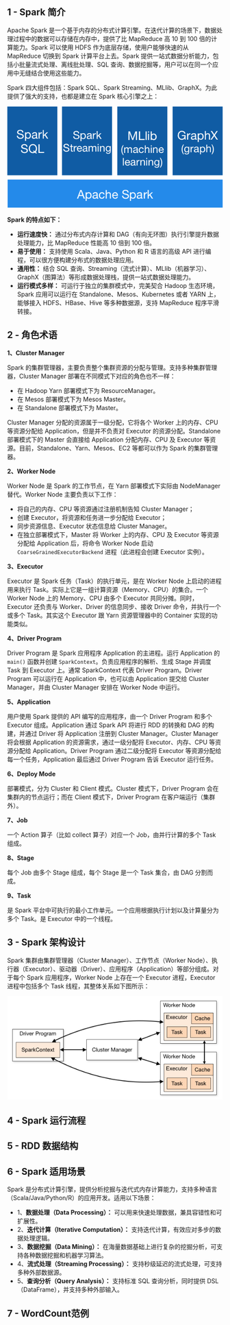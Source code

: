 
## 1 - Spark 简介
Apache Spark 是一个基于内存的分布式计算引擎。在迭代计算的场景下，数据处理过程中的数据可以存储在内存中，提供了比 MapReduce 高 10 到 100 倍的计算能力。Spark 可以使用 HDFS 作为底层存储，使用户能够快速的从 MapReduce 切换到 Spark 计算平台上去。Spark 提供一站式数据分析能力，包括小批量流式处理、离线批处理、SQL 查询、数据挖掘等，用户可以在同一个应用中无缝结合使用这些能力。

Spark 四大组件包括：Spark SQL、Spark Streaming、MLlib、GraphX。为此提供了强大的支持，也都是建立在 Spark 核心引擎之上：

<div align="center"> <img src="../images/spark/spark-stack.png"/> </div>

**Spark 的特点如下：**
- **运行速度快：** 通过分布式内存计算和 DAG（有向无环图）执行引擎提升数据处理能力，比 MapReduce 性能高 10 倍到 100 倍。
- **易于使用：** 支持使用 Scala、Java、Python 和 R 语言的高级 API 进行编程，可以很方便构建分布式的数据处理应用。
- **通用性：** 结合 SQL 查询、Streaming（流式计算）、MLlib（机器学习）、GraphX（图算法）等形成数据处理栈，提供一站式数据处理能力。
- **运行模式多样：** 可运行于独立的集群模式中，完美契合 Hadoop 生态环境，Spark 应用可以运行在 Standalone、Mesos、Kubernetes 或者 YARN 上，能够接入 HDFS、HBase、Hive 等多种数据源，支持 MapReduce 程序平滑转接。

## 2 - 角色术语
**1、Cluster Manager**

Spark 的集群管理器，主要负责整个集群资源的分配与管理。支持多种集群管理器，Cluster Manager 部署在不同模式下对应的角色也不一样：
- 在 Hadoop Yarn 部署模式下为 ResourceManager。
- 在 Mesos 部署模式下为 Mesos Master。
- 在 Standalone 部署模式下为 Master。

Cluster Manager 分配的资源属于一级分配，它将各个 Worker 上的内存、CPU 等资源分配给 Application，但是并不负责对 Executor 的资源分配。Standalone 部署模式下的 Master 会直接给 Application 分配内存、CPU 及 Executor 等资源。目前，Standalone、Yarn、Mesos、EC2 等都可以作为 Spark 的集群管理器。

**2、Worker Node**

Worker Node 是 Spark 的工作节点，在 Yarn 部署模式下实际由 NodeManager 替代。Worker Node 主要负责以下工作：
- 将自己的内存、CPU 等资源通过注册机制告知 Cluster Manager；
- 创建 Executor，将资源和任务进一步分配给 Executor；
- 同步资源信息、Executor 状态信息给 Cluster Manager。
- 在独立部署模式下，Master 将 Worker 上的内存、CPU 及 Executor 等资源分配给 Application 后，将命令 Worker Node 启动 `CoarseGrainedExecutorBackend` 进程（此进程会创建 Executor 实例）。

**3、Executor**

Executor 是 Spark 任务（Task）的执行单元，是在 Worker Node 上启动的进程用来执行 Task。实际上它是一组计算资源（Memory、CPU）的集合。一个 Worker Node 上的 Memory、CPU 由多个 Executor 共同分摊。同时，Executor 还负责与 Worker、Driver 的信息同步、接收 Driver 命令，并执行一个或多个 Task。其实这个 Executor 跟 Yarn 资源管理器中的 Container 实现的功能类似。

**4、Driver Program**

Driver Program 是 Spark 应用程序 Application 的主进程。运行 Application 的 `main()` 函数并创建 `SparkContext`。负责应用程序的解析、生成 Stage 并调度 Task 到 Executor 上。通常 SparkContext 代表 Driver Program。Driver Program 可以运行在 Application 中，也可以由 Application 提交给 Cluster Manager，并由 Cluster Manager 安排在 Worker Node 中运行。

**5、Application**

用户使用 Spark 提供的 API 编写的应用程序，由一个 Driver Program 和多个 Executor 组成。Application 通过 Spark API 将进行 RDD 的转换和 DAG 的构建，并通过 Driver 将 Application 注册到 Cluster Manager。Cluster Manager 将会根据 Application 的资源需求，通过一级分配将 Executor、内存、CPU 等资源分配给 Application。Driver Program 通过二级分配将 Executor 等资源分配给每一个任务，Application 最后通过 Driver Program 告诉 Executor 运行任务。

**6、Deploy Mode**

部署模式，分为 Cluster 和 Client 模式。Cluster 模式下，Driver Program 会在集群内的节点运行；而在 Client 模式下，Driver Program 在客户端运行（集群外）。

**7、Job**

一个 Action 算子（比如 collect 算子）对应一个 Job，由并行计算的多个 Task 组成。
 
**8、Stage**

每个 Job 由多个 Stage 组成，每个 Stage 是一个 Task 集合，由 DAG 分割而成。
 
**9、Task**

是 Spark 平台中可执行的最小工作单元。一个应用根据执行计划以及计算量分为多个 Task。是 Executor 中的一个线程。

## 3 - Spark 架构设计
Spark 集群由集群管理器（Cluster Manager）、工作节点（Worker Node）、执行器（Executor）、驱动器（Driver）、应用程序（Application）等部分组成。对于每个 Spark 应用程序，Worker Node 上存在一个 Executor 进程，Executor 进程中包括多个 Task 线程，其整体关系如下图所示：

<div align="center"> <img src="../images/spark/spark-architecture.png"/> </div>

## 4 - Spark 运行流程

## 5 - RDD 数据结构

## 6 - Spark 适用场景
Spark 是分布式计算引擎，提供分析挖掘与迭代式内存计算能力，支持多种语言（Scala/Java/Python/R）的应用开发。适用以下场景：

- 1、**数据处理（Data Processing）：** 可以用来快速处理数据，兼具容错性和可扩展性。
- 2、**迭代计算（Iterative Computation）：** 支持迭代计算，有效应对多步的数据处理逻辑。
- 3、**数据挖掘（Data Mining）：** 在海量数据基础上进行复杂的挖掘分析，可支持各种数据挖掘和机器学习算法。
- 4、**流式处理（Streaming Processing）：** 支持秒级延迟的流式处理，可支持多种外部数据源。
- 5、**查询分析（Query Analysis）：** 支持标准 SQL 查询分析，同时提供 DSL（DataFrame），并支持多种外部输入。

## 7 - WordCount范例
